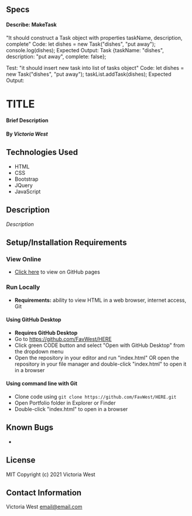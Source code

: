 ## Specs
#### Describe: MakeTask
"It should construct a Task object with properties taskName, description, complete"
Code: 
let dishes = new Task("dishes", "put away");
console.log(dishes);
Expected Output: Task {taskName: "dishes", description: "put away", complete: false};

Test: "it should insert new task into list of tasks object"
Code: let dishes = new Task("dishes", "put away");
taskList.addTask(dishes);
Expected Output:


# TITLE

#### Brief Description

#### By _**Victoria West**_

## Technologies Used
* HTML
* CSS
* Bootstrap
* JQuery
* JavaScript

## Description
_Description_

## Setup/Installation Requirements
### View Online
* [Click here](https://favwest.github.io/HERE) to view on GitHub pages
### Run Locally
* **Requirements:** ability to view HTML in a web browser, internet access, Git
#### Using GitHub Desktop
* **Requires GitHub Desktop**
* Go to https://github.com/FavWest/HERE
* Click green CODE button and select "Open with GitHub Desktop" from the dropdown menu
* Open the repository in your editor and run "index.html" OR open the repository in your file manager and double-click "index.html" to open it in a browser
#### Using command line with Git
* Clone code using `git clone https://github.com/FavWest/HERE.git`
* Open Portfolio folder in Explorer or Finder
* Double-click "index.html" to open in a browser
## Known Bugs
* 
## License
MIT
Copyright (c) 2021 Victoria West
## Contact Information
Victoria West email@email.com
